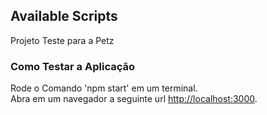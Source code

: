 ## Available Scripts

Projeto Teste para a Petz

### Como Testar a Aplicação

Rode o Comando 'npm start' em um terminal.<br />
Abra em um navegador a seguinte url [http://localhost:3000](http://localhost:3000).